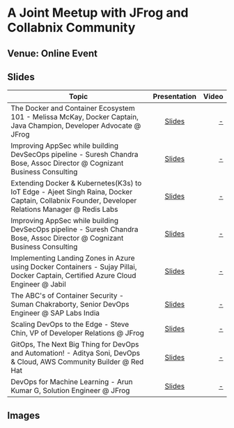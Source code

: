 # A Joint Meetup with JFrog and Collabnix Community

## Venue: Online Event

## Slides


| Topic        | Presentation          | Video  |
| ------------- |:-------------:| -----:|
| The Docker and Container Ecosystem 101 - Melissa McKay, Docker Captain, Java Champion, Developer Advocate @ JFrog| [Slides](https://noti.st/mjmckay/dccwvh/the-docker-container-ecosystem-101) | [ - ]() |
| Improving AppSec while building DevSecOps pipeline - Suresh Chandra Bose, Assoc Director @ Cognizant Business Consulting| [Slides](-)| [ - ]()| 
| Extending Docker & Kubernetes(K3s) to IoT Edge - Ajeet Singh Raina, Docker Captain, Collabnix Founder, Developer Relations Manager @ Redis Labs| [Slides](https://www.slideshare.net/ajeetraina/delivering-docker-k3s-worloads-to-iot-edge-devices)| [ - ]()| 
| Improving AppSec while building DevSecOps pipeline - Suresh Chandra Bose, Assoc Director @ Cognizant Business Consulting| [Slides](-)| [ - ]()| 
| Implementing Landing Zones in Azure using Docker Containers - Sujay Pillai, Docker Captain, Certified Azure Cloud Engineer @ Jabil| [Slides](-)| [ - ]()| 
| The ABC's of Container Security - Suman Chakraborty, Senior DevOps Engineer @ SAP Labs India| [Slides](-)| [ - ]()| 
| Scaling DevOps to the Edge - Steve Chin, VP of Developer Relations @ JFrog| [Slides](-)| [ - ]()| 
| GitOps, The Next Big Thing for DevOps and Automation! - Aditya Soni, DevOps & Cloud, AWS Community Builder @ Red Hat| [Slides](-)| [ - ]()| 
| DevOps for Machine Learning - Arun Kumar G, Solution Engineer @ JFrog | [Slides](-)| [ - ]()| 


## Images

